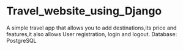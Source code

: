 # Travel_website_using_Django
A simple travel app that allows you to add destinations,its price and features,it also allows User registration, login and logout.
Database: PostgreSQL


